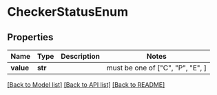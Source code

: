 # CheckerStatusEnum


## Properties
Name | Type | Description | Notes
------------ | ------------- | ------------- | -------------
**value** | **str** |  |  must be one of ["C", "P", "E", ]

[[Back to Model list]](../README.md#documentation-for-models) [[Back to API list]](../README.md#documentation-for-api-endpoints) [[Back to README]](../README.md)


